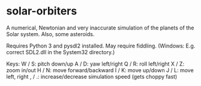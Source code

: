 # solar-orbiters
A numerical, Newtonian and very inaccurate simulation of the planets of the Solar system. Also, some asteroids.

Requires Python 3 and pysdl2 installed. May require fiddling. (Windows: E.g. correct SDL2.dll in the System32 directory.)

Keys:
  W / S: pitch down/up
  A / D: yaw left/right
  Q / R: roll left/right
  X / Z: zoom in/out
  H / N: move forward/backward
  I / K: move up/down
  J / L: move left, right
  , / .: increase/decrease simulation speed (gets choppy fast) 
